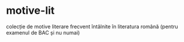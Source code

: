# motive-lit
colecție de motive literare frecvent întâlnite în literatura română (pentru examenul de BAC și nu numai)
